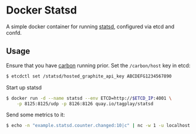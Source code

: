 # Docker Statsd

A simple docker container for running [statsd](https://github.com/etsy/statsd/), configured
via etcd and confd.

## Usage

Ensure that you have [carbon](https://github.com/ejholmes/docker-carbon) running prior. Set
the `/carbon/host` key in etcd:

```bash
$ etcdctl set /statsd/hosted_graphite_api_key ABCDEFG1234567890
```

Start up statsd

```bash
$ docker run -d --name statsd --env ETCD=http://$ETCD_IP:4001 \
    -p 8125:8125/udp -p 8126:8126 quay.io/tagplay/statsd
```

Send some metrics to it:

```bash
$ echo -n "example.statsd.counter.changed:10|c" | nc -w 1 -u localhost 8125
```
